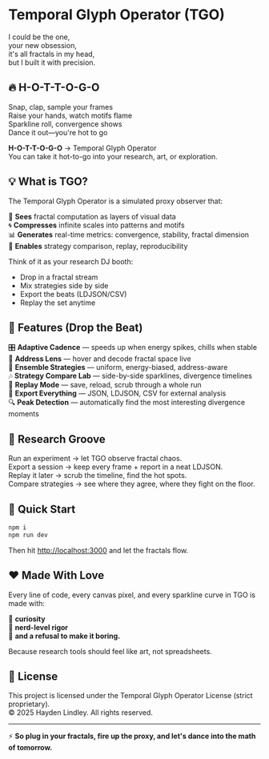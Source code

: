 # Temporal Glyph Operator (TGO)

I could be the one,  
your new obsession,  
it's all fractals in my head,  
but I built it with precision.

## 🔥 H-O-T-T-O-G-O

Snap, clap, sample your frames  
Raise your hands, watch motifs flame  
Sparkline roll, convergence shows  
Dance it out—you're hot to go  

**H-O-T-T-O-G-O** → Temporal Glyph Operator  
You can take it hot-to-go into your research, art, or exploration.

## 💡 What is TGO?

The Temporal Glyph Operator is a simulated proxy observer that:

👀 **Sees** fractal computation as layers of visual data  
🌀 **Compresses** infinite scales into patterns and motifs  
📊 **Generates** real-time metrics: convergence, stability, fractal dimension  
🔬 **Enables** strategy comparison, replay, reproducibility  

Think of it as your research DJ booth:

- Drop in a fractal stream
- Mix strategies side by side  
- Export the beats (LDJSON/CSV)
- Replay the set anytime

## 🚀 Features (Drop the Beat)

🎛 **Adaptive Cadence** — speeds up when energy spikes, chills when stable  
🔎 **Address Lens** — hover and decode fractal space live  
🧩 **Ensemble Strategies** — uniform, energy-biased, address-aware  
🎶 **Strategy Compare Lab** — side-by-side sparklines, divergence timelines  
📀 **Replay Mode** — save, reload, scrub through a whole run  
💾 **Export Everything** — JSON, LDJSON, CSV for external analysis  
🔍 **Peak Detection** — automatically find the most interesting divergence moments  

## 🧪 Research Groove

Run an experiment → let TGO observe fractal chaos.  
Export a session → keep every frame + report in a neat LDJSON.  
Replay it later → scrub the timeline, find the hot spots.  
Compare strategies → see where they agree, where they fight on the floor.

## 🎯 Quick Start

```bash
npm i
npm run dev
```

Then hit [http://localhost:3000](http://localhost:3000) and let the fractals flow.

## ❤️ Made With Love

Every line of code, every canvas pixel, and every sparkline curve in TGO is made with:

💜 **curiosity**  
🧠 **nerd-level rigor**  
🎉 **and a refusal to make it boring.**

Because research tools should feel like art, not spreadsheets.

## 📜 License

This project is licensed under the Temporal Glyph Operator License (strict proprietary).  
© 2025 Hayden Lindley. All rights reserved.

---

⚡ **So plug in your fractals, fire up the proxy, and let's dance into the math of tomorrow.**

